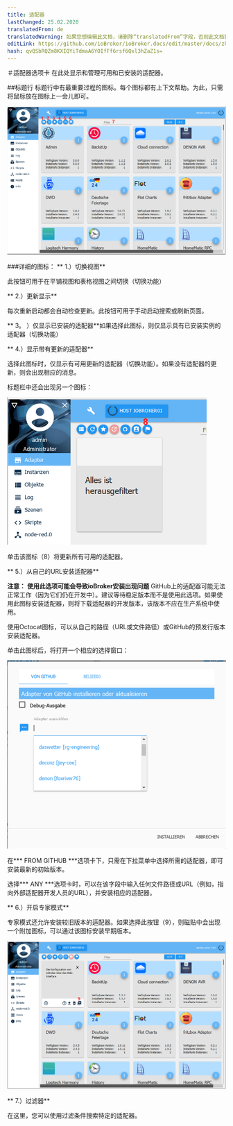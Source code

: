 ```yaml
---
title: 适配器
lastChanged: 25.02.2020
translatedFrom: de
translatedWarning: 如果您想编辑此文档，请删除“translatedFrom”字段，否则此文档将再次自动翻译
editLink: https://github.com/ioBroker/ioBroker.docs/edit/master/docs/zh-cn/admin/adapter.md
hash: qvQSbRQZm8KXIQYiTdmaA6YOIfFf6rsf6Qxl3hZaZ1s=
---
```

＃适配器选项卡
在此处显示和管理可用和已安装的适配器。

##标题行
标题行中有最重要过程的图标。每个图标都有上下文帮助。为此，只需将鼠标放在图标上一会儿即可。

![管理员标签](../../de/admin/media/ADMIN_Adapter_Kachel_numbers.png)

###详细的图标：
** 1.）切换视图**

此按钮可用于在平铺视图和表格视图之间切换（切换功能）

** 2.）更新显示**

每次重新启动都会自动检查更新。此按钮可用于手动启动搜索或刷新页面。

** 3。 ）仅显示已安装的适配器**如果选择此图标，则仅显示具有已安装实例的适配器（切换功能）

** 4.）显示带有更新的适配器**

选择此图标时，仅显示有可用更新的适配器（切换功能）。如果没有适配器的更新，则会出现相应的消息。

标题栏中还会出现另一个图标：

![管理员标签](../../de/admin/media/ADMIN_Adapter_Kachel_upgradeable.png)

单击该图标（8）将更新所有可用的适配器。

** 5.）从自己的URL安装适配器**

**注意：** **使用此选项可能会导致ioBroker安装出现问题** GitHub上的适配器可能无法正常工作（因为它们仍在开发中）。建议等待稳定版本而不是使用此选项。如果使用此图标安装适配器，则将下载适配器的开发版本，该版本不应在生产系统中使用。

使用Octocat图标，可以从自己的路径（URL或文件路径）或GitHub的预发行版本安装适配器。

单击此图标后，将打开一个相应的选择窗口：

![安装GitHub](../../de/admin/media/ADMIN_Adapter_GitHub.png)

在*** FROM GITHUB ***选项卡下，只需在下拉菜单中选择所需的适配器，即可安装最新的初始版本。

选择*** ANY ***选项卡时，可以在该字段中输入任何文件路径或URL（例如，指向外部适配器开发人员的URL），并安装相应的适配器。

** 6.）开启专家模式**

专家模式还允许安装较旧版本的适配器。如果选择此按钮（9），则磁贴中会出现一个附加图标，可以通过该图标安装早期版本。

![安装其他版本](../../de/admin/media/ADMIN_Adapter_Kachel_versions.png)

** 7.）过滤器**

在这里，您可以使用过滤条件搜索特定的适配器。